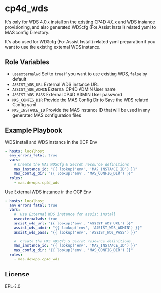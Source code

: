 cp4d_wds
==========

It's only for WDS 4.0.x install on the existing CP4D 4.0.x and WDS instance provisioning, and also generated WDScfg (For Assist Install) related yaml to MAS config Directory.

It's also used for WDScfg (For Assist Install) related yaml preparation if you want to use the existing external WDS instance. 

Role Variables
--------------

- `useexternalwd` Set to `true` if you want to use existing WDS, `false` by default 
- `ASSIST_WDS_URL` External WDS instance URL  
- `ASSIST_WDS_ADMIN` External CP4D ADMIN User name
- `ASSIST_WDS_PASS` External CP4D ADMIN User password
- `MAS_CONFIG_DIR` Provide the MAS Config Dir to Save the WDS related Config yaml
- `MAS_INSTANCE_ID` Provide the MAS instance ID that will be used in any generated MAS configuration files



Example Playbook
----------------
WDS install and WDS instance in the OCP Env 
```yaml
- hosts: localhost
  any_errors_fatal: true
  vars:
    # Create the MAS WDSCfg & Secret resource definitions
    mas_instance_id: "{{ lookup('env', 'MAS_INSTANCE_ID') }}"
    mas_config_dir: "{{ lookup('env', 'MAS_CONFIG_DIR') }}"
  roles:
    - mas.devops.cp4d_wds
```
Use External WDS instance in the OCP Env 
```yaml
- hosts: localhost
  any_errors_fatal: true
  vars:
    #  Use External WDS instance for assist install
    useexternalwds: true
    assist_wds_url: "{{ lookup('env', 'ASSIST_WDS_URL') }}"
    assist_wds_admin: "{{ lookup('env', 'ASSIST_WDS_ADMIN') }}"
    assist_wds_pass: "{{ lookup('env', 'ASSIST_WDS_PASS') }}"

    #  Create the MAS WDSCfg & Secret resource definitions
    mas_instance_id: "{{ lookup('env', 'MAS_INSTANCE_ID') }}"
    mas_config_dir: "{{ lookup('env', 'MAS_CONFIG_DIR') }}"
  roles:
    - mas.devops.cp4d_wds
```

License
-------

EPL-2.0
